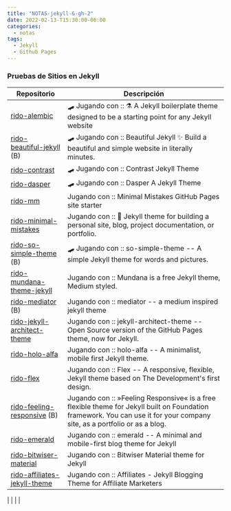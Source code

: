 ```yaml
---
title: "NOTAS-jekyll-&-gh-2"
date: 2022-02-13-T15:30:00-06:00
categories:
  - notas
tags:
  - Jekyll
  - Github Pages
---
```



### Pruebas de Sitios en Jekyll

| Repositorio                  | Descripción                  |
|------------------------------|------------------------------|
| [rido-alembic](https://AburridoCode.github.io/rido-alembic/) 									 | 🛹 Jugando con :: ⚗️ A Jekyll boilerplate theme designed to be a starting point for any Jekyll website |
| [rido-beautiful-jekyll](https://AburridoCode.github.io/rido-beautiful-jekyll/) (B) 				 | 🛹 Jugando con :: Beautiful Jekyll ✨ Build a beautiful and simple website in literally minutes. |
| [rido-contrast](https://AburridoCode.github.io/rido-contrast/) 					 | 🛹 Jugando con :: Contrast Jekyll Theme |
| [rido-dasper](https://AburridoCode.github.io/rido-dasper/) 										 | 🛹 Jugando con :: Dasper A Jekyll Theme |
| [rido-mm](https://AburridoCode.github.io/rido-mm/) 												 | Jugando con :: Minimal Mistakes GitHub Pages site starter |
| [rido-minimal-mistakes](https://AburridoCode.github.io/rido-minimal-mistakes/) 					 | Jugando con :: 📐 Jekyll theme for building a personal site, blog, project documentation, or portfolio. |
| [rido-so-simple-theme](https://AburridoCode.github.io/rido-so-simple-theme/) (B) 				 | 🛹 Jugando con :: so-simple-theme -- A simple Jekyll theme for words and pictures. |
| [rido-mundana-theme-jekyll](https://AburridoCode.github.io/rido-mundana-theme-jekyll/) 			 | Jugando con :: Mundana is a free Jekyll theme, Medium styled. |
| [rido-mediator](https://AburridoCode.github.io/rido-mediator/) (B) 								 | Jugando con :: mediator -- a medium inspired jekyll theme |
| [rido-jekyll-architect-theme](https://AburridoCode.github.io/rido-jekyll-architect-theme/) 		 | Jugando con :: jekyll-architect-theme -- Open Source version of the GitHub Pages theme, now for Jekyll. |
| [rido-holo-alfa](https://AburridoCode.github.io/rido-holo-alfa/) 								 | Jugando con :: holo-alfa -- A minimalist, mobile first Jekyll theme. |
| [rido-flex](https://AburridoCode.github.io/rido-flex/) 											 | Jugando con :: Flex -- A responsive, flexible, Jekyll theme based on The Development's first design. |
| [rido-feeling-responsive](https://AburridoCode.github.io/rido-feeling-responsive/) (B) 			 | Jugando con :: »Feeling Responsive« is a free flexible theme for Jekyll built on Foundation framework. You can use it for your company site, as a portfolio or as a blog. |
| [rido-emerald](https://AburridoCode.github.io/rido-emerald/) 									 | Jugando con :: emerald -- A minimal and mobile-first blog theme for Jekyll |
| [rido-bitwiser-material](https://AburridoCode.github.io/rido-bitwiser-material/) 				 | Jugando con :: Bitwiser Material theme for Jekyll |
| [rido-affiliates-jekyll-theme](https://AburridoCode.github.io/rido-affiliates-jekyll-theme/) 	 | Jugando con :: Affiliates - Jekyll Blogging Theme for Affiliate Marketers |


|  |  |  |



